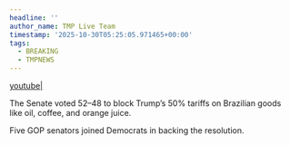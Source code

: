 ```yaml
---
headline: ''
author_name: TMP Live Team
timestamp: '2025-10-30T05:25:05.971465+00:00'
tags:
  - BREAKING
  - TMPNEWS
---
```

[youtube|](https://youtu.be/WMB4gnBhHk8)

The Senate voted 52–48 to block Trump’s 50% tariffs on Brazilian goods like oil, coffee, and orange juice.

Five GOP senators joined Democrats in backing the resolution.
